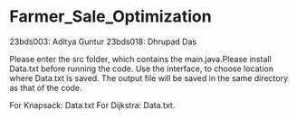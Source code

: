 # Farmer_Sale_Optimization


23bds003: Aditya Guntur
23bds018: Dhrupad Das


Please enter the src folder, which contains the main.java.Please install Data.txt before running the code. Use the interface, to choose location where Data.txt is saved. The output file will be saved in the same directory as that of the code. 

For Knapsack: Data.txt
For Dijkstra: Data.txt.
